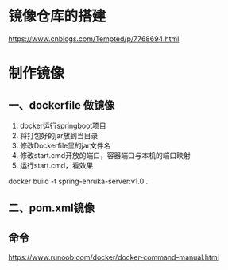 # 镜像仓库的搭建
https://www.cnblogs.com/Tempted/p/7768694.html

# 制作镜像
## 一、dockerfile 做镜像
1. docker运行springboot项目
1. 将打包好的jar放到当目录
1. 修改Dockerfile里的jar文件名
1. 修改start.cmd开放的端口，容器端口与本机的端口映射
1. 运行start.cmd，看效果

docker build -t spring-enruka-server:v1.0 .

## 二、pom.xml镜像


## 命令
https://www.runoob.com/docker/docker-command-manual.html